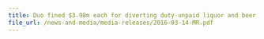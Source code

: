 ```yaml
---
title: Duo fined $3.98m each for diverting duty-unpaid liquor and beer declared for export into Singapore market   
file_url: /news-and-media/media-releases/2016-03-14-MR.pdf
---
```

